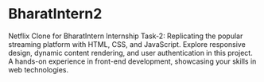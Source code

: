 # BharatIntern2
Netflix Clone for BharatIntern Internship Task-2: Replicating the popular streaming platform with HTML, CSS, and JavaScript. Explore responsive design, dynamic content rendering, and user authentication in this project. A hands-on experience in front-end development, showcasing your skills in web technologies.
